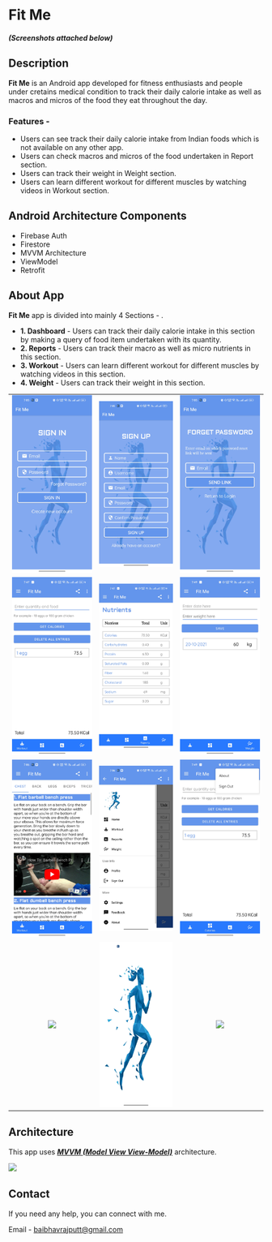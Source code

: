 # Fit Me   
##### (Screenshots attached below)

## Description
**Fit Me** is an Android app developed for fitness enthusiasts and people under cretains medical condition to track their daily calorie intake as well as  macros and micros of the food they eat throughout the day. 

### Features -
- Users can see track their daily calorie intake from Indian foods which is not available on any other app.
- Users can check macros and micros of the food undertaken in Report section.
- Users can track their weight in Weight section.
- Users can learn different workout for different muscles by watching videos in Workout section.


## Android Architecture Components
- Firebase Auth
- Firestore
- MVVM Architecture
- ViewModel
- Retrofit


## About App
  
**Fit Me** app is divided into mainly 4 Sections - .

- **1. Dashboard** - Users can track their daily calorie intake in this section by making a query of food item undertaken with its quantity.
- **2. Reports** - Users can track their macro as well as micro nutrients in this section.
- **3. Workout** - Users can learn different workout for different muscles by watching videos in this section.
- **4. Weight** - Users can track their weight in this section.
  
  
||||
|:----------------------------------------:|:-----------------------------------------:|:-----------------------------------------: |
| ![](media/22.jpeg) | ![](media/23.jpeg) | ![](media/24.jpeg) | 
| ![](media/25.jpeg) | ![](media/26.jpeg) | ![](media/27.jpeg) |
| ![](media/28.jpeg) | ![](media/29.jpeg) | ![](media/30.jpeg) |
| ![](media/31.jpeg) | ![](media/21.jpeg) | ![](media/32.jpeg) |


## Architecture
This app uses [***MVVM (Model View View-Model)***](https://developer.android.com/jetpack/docs/guide#recommended-app-arch) architecture.

![](https://developer.android.com/topic/libraries/architecture/images/final-architecture.png)
 


## Contact
If you need any help, you can connect with me.

Email - baibhavrajputt@gmail.com

